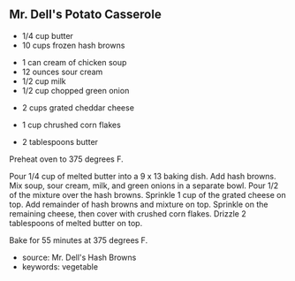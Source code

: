 Mr. Dell's Potato Casserole
---------------------------

- 1/4 cup butter
- 10 cups frozen hash browns
<!-- -->
- 1 can cream of chicken soup
- 12 ounces sour cream
- 1/2 cup milk
- 1/2 cup chopped green onion
<!-- -->
- 2 cups grated cheddar cheese
<!-- -->
- 1 cup chrushed corn flakes
<!-- -->
- 2 tablespoons butter

Preheat oven to 375 degrees F.

Pour 1/4 cup of melted butter into a 9 x 13 baking dish.  Add hash
browns.  Mix soup, sour cream, milk, and green onions in a separate
bowl.  Pour 1/2 of the mixture over the hash browns.  Sprinkle 1 cup
of the grated cheese on top.  Add remainder of hash browns and mixture
on top.  Sprinkle on the remaining cheese, then cover with crushed
corn flakes.  Drizzle 2 tablespoons of melted butter on top.

Bake for 55 minutes at 375 degrees F.

- source: Mr. Dell's Hash Browns
- keywords: vegetable
